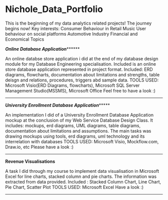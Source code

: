 # Nichole_Data_Portfolio
This is the beginning of my data analytics related projects!
The journey begins now!
Key interests:  Consumer Behaviour in Retail
                Music
                User behaviour on social platforms
                Automotive Industry
                Financial and Economical Topics
                
***Online Database Application*********

An online databse store application i did at the end of my database design module for my Database Engineering specialisation.
Included is an online store database application represented in project format.
Included: ERD diagrams, flowcharts, documentation about limitations and strengths, table deisgn and relations, procedures, triggers abd sample data.
TOOLS USED: Microsoft Visio(ERD Diagrams, flowcharts), Microsoft SQL Server Management Studio(MSSMS), Microsoft Office
Feel free to have a look :)

*****************************************


***University Enrollment Database Application********

An implementation I did of a University Enrollment Database Application mockup at the conclusion of my Web Service Database Design Class.
It includes: mockups, erd diagrams, UML diagrams, table diagrams, documentation about limitations and assumptions.
The main tasks was drawing mockups using tools, erd diagrams, uml technology and its interrelation with databases
TOOLS USED: Microsoft Visio, Mockflow.com, Draw.io, etc
Please have a look :)

****************************************


****Revenue Visualisations****

A task I did through my course to implement data visualisation in Microsoft Excel for line charts, stacked column and pie charts. The information was extracted from data provided.
Included : Stacked Column Chart, Line Chart, Pie Chart, Scatter Plot
TOOLS USED: Microsoft Excel
Have a look :)

**********************************************
